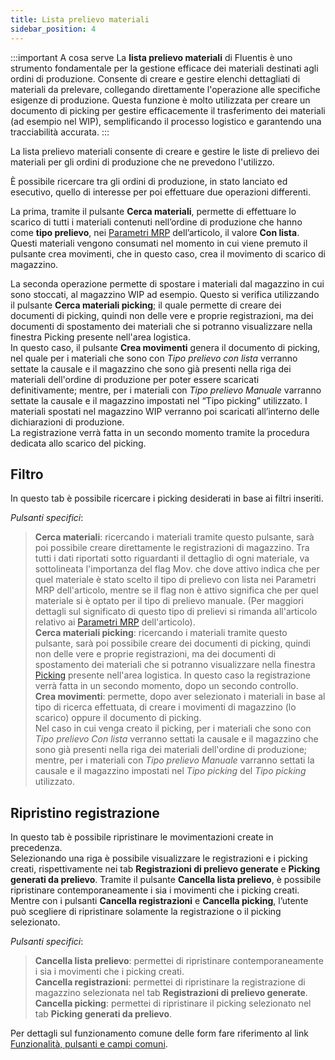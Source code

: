 ```yaml
---
title: Lista prelievo materiali
sidebar_position: 4
---
```


:::important A cosa serve
La **lista prelievo materiali** di Fluentis è uno strumento fondamentale per la gestione efficace dei materiali destinati agli ordini di produzione. Consente di creare e gestire elenchi dettagliati di materiali da prelevare, collegando direttamente l'operazione alle specifiche esigenze di produzione. Questa funzione è molto utilizzata per creare un documento di picking per gestire efficacemente il trasferimento dei materiali (ad esempio nel WIP), semplificando il processo logistico e garantendo una tracciabilità accurata.
:::

La lista prelievo materiali consente di creare e gestire le liste di prelievo dei materiali per gli ordini di produzione che ne prevedono l'utilizzo.

È possibile ricercare tra gli ordini di produzione, in stato lanciato ed esecutivo, quello di interesse per poi effettuare due operazioni differenti.

La prima, tramite il pulsante **Cerca materiali**, permette di effettuare lo scarico di tutti i materiali contenuti nell’ordine di produzione che hanno come **tipo prelievo**, nei [Parametri MRP](/docs/configurations/parameters/production/mrp-parameters/search-mrp-parameters) dell’articolo, il valore **Con lista**. Questi materiali vengono consumati nel momento in cui viene premuto il pulsante crea movimenti, che in questo caso, crea il movimento di scarico di magazzino.            

La seconda operazione permette di spostare i materiali dal magazzino in cui sono stoccati, al magazzino WIP ad esempio. Questo si verifica utilizzando il pulsante **Cerca materiali picking**; il quale permette di creare dei documenti di picking, quindi non delle vere e proprie registrazioni, ma dei documenti di spostamento dei materiali che si potranno visualizzare nella finestra Picking presente nell'area logistica.                
In questo caso, il pulsante **Crea movimenti** genera il documento di picking, nel quale per i materiali che sono con *Tipo prelievo con lista* verranno settate la causale e il magazzino che sono già presenti nella riga dei materiali dell'ordine di produzione per poter essere scaricati definitivamente; mentre, per i materiali con *Tipo prelievo Manuale* varranno settate la causale e il magazzino impostati nel “Tipo picking” utilizzato.  I materiali spostati nel magazzino WIP verranno poi scaricati all’interno delle dichiarazioni di produzione.            
La registrazione verrà fatta in un secondo momento tramite la procedura dedicata allo scarico del picking.        

## Filtro

In questo tab è possibile ricercare i picking desiderati in base ai filtri inseriti.

*Pulsanti specifici*:

> **Cerca materiali**: ricercando i materiali tramite questo pulsante, sarà poi possibile creare direttamente le registrazioni di magazzino. Tra tutti i dati riportati sotto riguardanti il dettaglio di ogni materiale, va sottolineata l'importanza del flag Mov. che dove attivo indica che per quel materiale è stato scelto il tipo di prelievo con lista nei Parametri MRP dell'articolo, mentre se il flag non è attivo significa che per quel materiale si è optato per il tipo di prelievo manuale. (Per maggiori dettagli sul significato di questo tipo di prelievi si rimanda all'articolo relativo ai [Parametri MRP](/docs/configurations/parameters/production/mrp-parameters/search-mrp-parameters) dell'articolo).      
> **Cerca materiali picking**: ricercando i materiali tramite questo pulsante, sarà poi possibile creare dei documenti di picking, quindi non delle vere e proprie registrazioni, ma dei documenti di spostamento dei materiali che si potranno visualizzare nella finestra [Picking](/docs/logistics/picking/search-picking) presente nell'area logistica. In questo caso la registrazione verrà fatta in un secondo momento, dopo un secondo controllo.             
> **Crea movimenti**: permette, dopo aver selezionato i materiali in base al tipo di ricerca effettuata, di creare i movimenti di magazzino (lo scarico) oppure il documento di picking.      
Nel caso in cui venga creato il picking, per i materiali che sono con *Tipo prelievo Con lista* verranno settati la causale e il magazzino che sono già presenti nella riga dei materiali dell'ordine di produzione; mentre, per i materiali con *Tipo prelievo Manuale* varranno settati la causale e il magazzino impostati nel *Tipo picking* del *Tipo picking* utilizzato.

## Ripristino registrazione

In questo tab è possibile ripristinare le movimentazioni create in precedenza.           
Selezionando una riga è possibile visualizzare le registrazioni e i picking creati, rispettivamente nei tab **Registrazioni di prelievo generate** e **Picking generati da prelievo**.
Tramite il pulsante **Cancella lista prelievo**, è possibile ripristinare contemporaneamente i sia i movimenti che i picking creati.
Mentre con i pulsanti **Cancella registrazioni** e **Cancella picking**, l’utente può scegliere di ripristinare solamente la registrazione o il picking selezionato.

*Pulsanti specifici*:

> **Cancella lista prelievo**: permettei di ripristinare contemporaneamente i sia i movimenti che i picking creati.         
> **Cancella registrazioni**: permettei di ripristinare la registrazione di magazzino selezionata nel tab **Registrazioni di prelievo generate**.        
> **Cancella picking**: permettei di ripristinare il picking selezionato nel tab **Picking generati da prelievo**.      

Per dettagli sul funzionamento comune delle form fare riferimento al link [Funzionalità, pulsanti e campi comuni](/docs/guide/common).